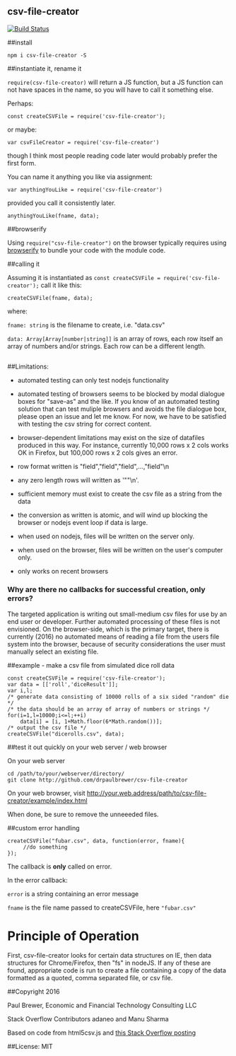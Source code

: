 csv-file-creator
-----

[![Build Status](https://travis-ci.org/DrPaulBrewer/csv-file-creator.svg?branch=master)](https://travis-ci.org/DrPaulBrewer/csv-file-creator)

##install

    npm i csv-file-creator -S

##instantiate it, rename it

`require(csv-file-creator)` will return a JS function, but a JS function can not have spaces in the name, so you will have to call it something else.  

Perhaps:

    const createCSVFile = require('csv-file-creator');
    
or maybe:

    var csvFileCreator = require('csv-file-creator')
    
though I think most people reading code later would probably prefer the first form. 

You can name it anything you like via assignment:

    var anythingYouLike = require('csv-file-creator')
    
provided you call it consistently later.

    anythingYouLike(fname, data);
    
##browserify

Using `require("csv-file-creator")` on the browser typically requires using [browserify](http://browserify.org/) to bundle your code with the module code.

##calling it

Assuming it is instantiated as `const createCSVFile = require('csv-file-creator');` call it like this:

    createCSVFile(fname, data);
    
where:

`fname: string` is the filename to create, i.e. "data.csv"

`data: Array[Array[number|string]]` is an array of rows, each row itself an array of numbers and/or strings. Each row can be a different length. 

##

##Limitations: 
 * automated testing can only test nodejs functionality

 * automated testing of browsers seems to be blocked by modal dialogue boxes for "save-as" and the like.  If you know of an automated testing solution that can test muliple browsers and avoids the file dialogue box, please open an issue and let me know. For now, we have to be satisfied with testing the csv string for correct content.  

 * browser-dependent limitations may exist on the size of datafiles produced in this way. For instance, currently 10,000 rows x 2 cols works OK in Firefox, but 100,000 rows x 2 cols gives an error.

 * row format written is "field","field","field",...,"field"\n

 * any zero length rows will written as '""\n'.  

 * sufficient memory must exist to create the csv file as a string from the data

 * the conversion as written is atomic, and will wind up blocking the browser or nodejs event loop if data is large.

 * when used on nodejs, files will be written on the server only.

 * when used on the browser, files will be written on the user's computer only.

 * only works on recent browsers

### Why are there no callbacks for successful creation, only errors?

The targeted application is writing out small-medium csv files for use by an end user or developer.  Further automated processing of these files is not envisioned.  On the browser-side, which is the primary target, there is currently (2016) no automated means of reading a file from the users file system into the browser, because of security considerations the user must manually select an existing file.  

##example - make a csv file from simulated dice roll data

    const createCSVFile = require('csv-file-creator');
    var data = [['roll','diceResult']];
    var i,l;
    /* generate data consisting of 10000 rolls of a six sided "random" die */
    /* the data should be an array of array of numbers or strings */
    for(i=1,l=10000;i<=l;++i) 
        data[i] = [i, 1+Math.floor(6*Math.random())];
    /* output the csv file */
    createCSVFile("dicerolls.csv", data);

##test it out quickly on your web server / web browser

On your web server

    cd /path/to/your/webserver/directory/
    git clone http://github.com/drpaulbrewer/csv-file-creator
    
On your web browser, visit http://your.web.address/path/to/csv-file-creator/example/index.html

When done, be sure to remove the unneeeded files.

##custom error handling

    createCSVFile("fubar.csv", data, function(error, fname){ 
         //do something
    });

The callback is **only** called on error.  


In the error callback:  

`error` is a string containing an error message

`fname` is the file name passed to createCSVFile, here `"fubar.csv"`

# Principle of Operation

First, csv-file-creator looks for certain data structures on IE, then data structures for Chrome/Firefox, then "fs" in nodeJS.  If any of these are found, 
appropriate code is run to create a file containing a copy of the data
formatted as a quoted, comma separated file, or csv file.  


##Copyright 2016

Paul Brewer, Economic and Financial Technology Consulting LLC

Stack Overflow Contributors adaneo and Manu Sharma

Based on code from html5csv.js and 
[this Stack Overflow posting](http://stackoverflow.com/questions/17836273/export-javascript-data-to-csv-file-without-server-interaction)

##License: MIT
